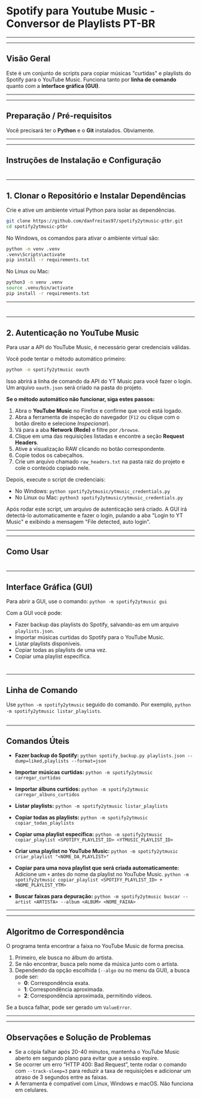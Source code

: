 # Spotify para Youtube Music - Conversor de Playlists PT-BR

---

---

## Visão Geral

Este é um conjunto de scripts para copiar músicas "curtidas" e playlists do Spotify para o YouTube Music. Funciona tanto por **linha de comando** quanto com a **interface gráfica (GUI)**.

---

---

## Preparação / Pré-requisitos

Você precisará ter o **Python** e o **Git** instalados. Obviamente.

---

---

## Instruções de Instalação e Configuração

#

---

## 1\. Clonar o Repositório e Instalar Dependências

Crie e ative um ambiente virtual Python para isolar as dependências.

```bash
git clone https://github.com/danfreitas97/spotify2ytmusic-ptbr.git
cd spotify2ytmusic-ptbr

```

No Windows, os comandos para ativar o ambiente virtual são:

```bash
python -m venv .venv
.venv\Scripts\activate
pip install -r requirements.txt
```

No Linux ou Mac:

```bash
python3 -m venv .venv
source .venv/bin/activate
pip install -r requirements.txt
```

---

#

---

## 2\. Autenticação no YouTube Music

Para usar a API do YouTube Music, é necessário gerar credenciais válidas.

Você pode tentar o método automático primeiro:

```bash
python -m spotify2ytmusic oauth

```

Isso abrirá a linha de comando da API do YT Music para você fazer o login. Um arquivo `oauth.json` será criado na pasta do projeto.

**Se o método automático não funcionar, siga estes passos:**

1.  Abra o **YouTube Music** no Firefox e confirme que você está logado.
2.  Abra a ferramenta de inspeção do navegador (`F12` ou clique com o botão direito e selecione _Inspecionar_).
3.  Vá para a aba **Network (Rede)** e filtre por `/browse`.
4.  Clique em uma das requisições listadas e encontre a seção **Request Headers**.
5.  Ative a visualização RAW clicando no botão correspondente.
6.  Copie todos os cabeçalhos.
7.  Crie um arquivo chamado `raw_headers.txt` na pasta raiz do projeto e cole o conteúdo copiado nele.

Depois, execute o script de credenciais:

- No Windows: `python spotify2ytmusic/ytmusic_credentials.py`
- No Linux ou Mac: `python3 spotify2ytmusic/ytmusic_credentials.py`

Após rodar este script, um arquivo de autenticação será criado. A GUI irá detectá-lo automaticamente e fazer o login, pulando a aba "Login to YT Music" e exibindo a mensagem "File detected, auto login".

---

---

## Como Usar

#

---

## Interface Gráfica (GUI)

Para abrir a GUI, use o comando:
`python -m spotify2ytmusic gui`

Com a GUI você pode:

- Fazer backup das playlists do Spotify, salvando-as em um arquivo `playlists.json`.
- Importar músicas curtidas do Spotify para o YouTube Music.
- Listar playlists disponíveis.
- Copiar todas as playlists de uma vez.
- Copiar uma playlist específica.

#

---

## Linha de Comando

Use `python -m spotify2ytmusic` seguido do comando. Por exemplo, `python -m spotify2ytmusic listar_playlists`.

##

---

## Comandos Úteis

- **Fazer backup do Spotify:**
  `python spotify_backup.py playlists.json --dump=liked,playlists --format=json`

- **Importar músicas curtidas:**
  `python -m spotify2ytmusic carregar_curtidas`

- **Importar álbuns curtidos:**
  `python -m spotify2ytmusic carregar_albuns_curtidos`

- **Listar playlists:**
  `python -m spotify2ytmusic listar_playlists`

- **Copiar todas as playlists:**
  `python -m spotify2ytmusic copiar_todas_playlists`

- **Copiar uma playlist específica:**
  `python -m spotify2ytmusic copiar_playlist <SPOTIFY_PLAYLIST_ID> <YTMUSIC_PLAYLIST_ID>`

- **Criar uma playlist no YouTube Music:**
  `python -m spotify2ytmusic criar_playlist "<NOME_DA_PLAYLIST>"`

- **Copiar para uma nova playlist que será criada automaticamente:**
  Adicione um `+` antes do nome da playlist no YouTube Music.
  `python -m spotify2ytmusic copiar_playlist <SPOTIFY_PLAYLIST_ID> +<NOME_PLAYLIST_YTM>`

- **Buscar faixas para depuração:**
  `python -m spotify2ytmusic buscar --artist <ARTISTA> --album <ALBUM> <NOME_FAIXA>`

---

---

## Algoritmo de Correspondência

O programa tenta encontrar a faixa no YouTube Music de forma precisa.

1.  Primeiro, ele busca no álbum do artista.
2.  Se não encontrar, busca pelo nome da música junto com o artista.
3.  Dependendo da opção escolhida (`--algo` ou no menu da GUI), a busca pode ser:
    - **0**: Correspondência exata.
    - **1**: Correspondência aproximada.
    - **2**: Correspondência aproximada, permitindo vídeos.

Se a busca falhar, pode ser gerado um `ValueError`.

---

---

## Observações e Solução de Problemas

- Se a cópia falhar após 20-40 minutos, mantenha o YouTube Music aberto em segundo plano para evitar que a sessão expire.
- Se ocorrer um erro “HTTP 400: Bad Request”, tente rodar o comando com `--track-sleep=3` para reduzir a taxa de requisições e adicionar um atraso de 3 segundos entre as faixas.
- A ferramenta é compatível com Linux, Windows e macOS. Não funciona em celulares.
